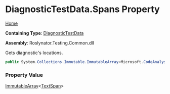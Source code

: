 # DiagnosticTestData\.Spans Property

[Home](../../../../README.md)

**Containing Type**: [DiagnosticTestData](../README.md)

**Assembly**: Roslynator\.Testing\.Common\.dll

  
Gets diagnostic's locations\.

```csharp
public System.Collections.Immutable.ImmutableArray<Microsoft.CodeAnalysis.Text.TextSpan> Spans { get; }
```

### Property Value

[ImmutableArray](https://docs.microsoft.com/en-us/dotnet/api/system.collections.immutable.immutablearray-1)\<[TextSpan](https://docs.microsoft.com/en-us/dotnet/api/microsoft.codeanalysis.text.textspan)\>

